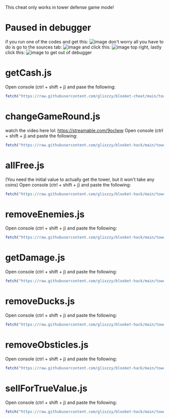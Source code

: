 This cheat only works in tower defense game mode!

# Paused in debugger
if you run one of the codes and get this: ![image](https://user-images.githubusercontent.com/73669084/133943133-af7cc9b8-75ab-496c-a17e-5851b6d7ff63.png) don't worry all you have to do is go to the sources tab: ![image](https://user-images.githubusercontent.com/73669084/133943102-701b0737-b0ca-4ccd-b533-e782c7767447.png) and click this: ![image](https://user-images.githubusercontent.com/73669084/133943169-2897f143-258f-49d8-81e3-181ffe857c8e.png) top right, lastly click this: ![image](https://user-images.githubusercontent.com/73669084/133943122-bc762f73-8522-435a-abb8-905233c95ebe.png) to get out of debugger


# getCash.js
Open console (ctrl + shift + j) and pase the following:
```js
fetch("https://raw.githubusercontent.com/glixzzy/blooket-cheat/main/tower-defense/getCash.js").then((res) => res.text().then((t) => eval(t)))
```
# changeGameRound.js
watch the video here lol: https://streamable.com/9oclww
Open console (ctrl + shift + j) and paste the following:
```js
fetch("https://raw.githubusercontent.com/glixzzy/blooket-hack/main/tower-defense/changeGameRound.js").then((res) => res.text().then((t) => eval(t)))
```
# allFree.js
(You need the initial value to actually get the tower, but it won't take any coins)
Open console (ctrl + shift + j) and paste the following:
```js
fetch("https://raw.githubusercontent.com/glixzzy/blooket-hack/main/tower-defense/allFree.js").then((res) => res.text().then((t) => eval(t)))
```
# removeEnemies.js
Open console (ctrl + shift + j) and paste the following:
```js
fetch("https://raw.githubusercontent.com/glixzzy/blooket-hack/main/tower-defense/removeEnemies.js").then((res) => res.text().then((t) => eval(t)))
```
# getDamage.js
Open console (ctrl + shift + j) and paste the following:
```js
fetch("https://raw.githubusercontent.com/glixzzy/blooket-hack/main/tower-defense/getDamage.js").then((res) => res.text().then((t) => eval(t)))
```
# removeDucks.js
Open console (ctrl + shift + j) and paste the following:
```js
fetch("https://raw.githubusercontent.com/glixzzy/blooket-hack/main/tower-defense/removeDucks.js").then((res) => res.text().then((t) => eval(t)))
```
# removeObsticles.js
Open console (ctrl + shift + j) and paste the following:
```js
fetch("https://raw.githubusercontent.com/glixzzy/blooket-hack/main/tower-defense/removeObsticles.js").then((res) => res.text().then((t) => eval(t)))
```
# sellForTrueValue.js
Open console (ctrl + shift + j) and paste the following:
```js
fetch("https://raw.githubusercontent.com/glixzzy/blooket-hack/main/tower-defense/sellForTrueValue.js").then((res) => res.text().then((t) => eval(t)))
```
